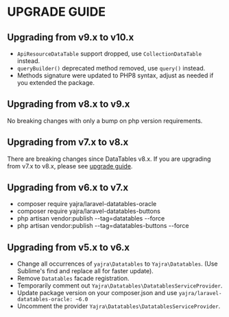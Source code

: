 # UPGRADE GUIDE

## Upgrading from v9.x to v10.x

- `ApiResourceDataTable` support dropped, use `CollectionDataTable` instead.
- `queryBuilder()` deprecated method removed, use `query()` instead.
- Methods signature were updated to PHP8 syntax, adjust as needed if you extended the package.

## Upgrading from v8.x to v9.x

No breaking changes with only a bump on php version requirements.

## Upgrading from v7.x to v8.x

There are breaking changes since DataTables v8.x. If you are upgrading from v7.x to v8.x, please see [upgrade guide](https://yajrabox.com/docs/laravel-datatables/master/upgrade).

## Upgrading from v6.x to v7.x
  - composer require yajra/laravel-datatables-oracle 
  - composer require yajra/laravel-datatables-buttons
  - php artisan vendor:publish --tag=datatables --force
  - php artisan vendor:publish --tag=datatables-buttons --force

## Upgrading from v5.x to v6.x
  - Change all occurrences of `yajra\Datatables` to `Yajra\Datatables`. (Use Sublime's find and replace all for faster update). 
  - Remove `Datatables` facade registration.
  - Temporarily comment out `Yajra\Datatables\DatatablesServiceProvider`.
  - Update package version on your composer.json and use `yajra/laravel-datatables-oracle: ~6.0`
  - Uncomment the provider `Yajra\Datatables\DatatablesServiceProvider`. 
